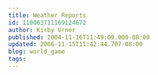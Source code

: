 ```yaml
---
title: Weather Reports
id: 110063711169124672
author: Kirby Urner
published: 2004-11-16T11:49:00.000-08:00
updated: 2006-11-15T11:42:44.707-08:00
blog: world_game
tags: 
---
```


